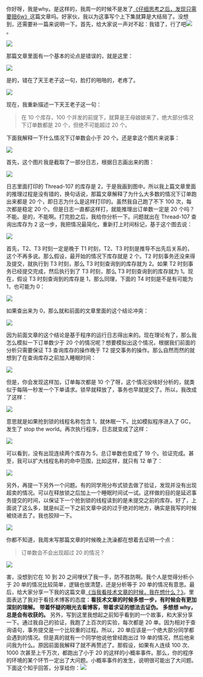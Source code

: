 你好呀，我是why。是这样的，我周一的时候不是发了[《仔细思考之后，发现只需要赔6w》](https://mp.weixin.qq.com/s?__biz=Mzg3NjU3NTkwMQ==&mid=2247521955&idx=1&sn=8fe1b866980b5d3352df8c280a964c80&scene=21#wechat_redirect)这篇文章吗。好家伙，我以为这事写个上下集就算是大结局了。没想到，还需要补一篇来说明一下。首先，给大家说一声对不起：我错了，行了吧![](https://mmbiz.qpic.cn/mmbiz_png/ELQw2WCMgt2iaQqeFQcBlZeG6aBHNwLcMGyoTSP7hWg3fUMvaeicRskjNTkiaal3QRJicj4UKibu6PLuj1g9BCDzWYA/640?wx_fmt=png)。

![](https://mmbiz.qpic.cn/mmbiz_png/ELQw2WCMgt2iaQqeFQcBlZeG6aBHNwLcMJ1BPLibAnYksWjaoUQHfPXnf1lt2QccrRIrM2zx3sOWAefj7IicF7N7w/640?wx_fmt=png)

那篇文章里面有一个基本的论点是错误的，就是这里：

![](https://mmbiz.qpic.cn/mmbiz_png/ELQw2WCMgt2iaQqeFQcBlZeG6aBHNwLcMkVqUlBKf3N4lTD1IEP4fwwSR5FodotXyenKuINoFsZcnVibKhAcc7yw/640?wx_fmt=png)

是的，错在了天王老子这一句，脸打的啪啪的，老疼了。

![](https://mmbiz.qpic.cn/mmbiz_png/ELQw2WCMgt2iaQqeFQcBlZeG6aBHNwLcM2s6cFfs7YNkCFnWU2bUD9Qye2pQkWiciaH83ic9XnYu9fWtDkHSBG0HGw/640?wx_fmt=png)

现在，我重新描述一下天王老子这一句：

> 在 10 个库存，100 个并发的前提下，就算是王母娘娘来了，绝大部分情况下订单数都是 20 个，但绝不可能超过 20 个。

下面我解释一下什么情况下订单数会小于 20 个。还是拿这个图片来说事：

![](https://mmbiz.qpic.cn/mmbiz_png/ELQw2WCMgt2iaQqeFQcBlZeG6aBHNwLcMphoeia3YS5RP6EyXaOIYV66DX1L5fIc6riaBF8pPmpVoRykwPLcoyYrg/640?wx_fmt=png)

首先，这个图片我是截取了一部分日志，根据日志画出来的图：

![](https://mmbiz.qpic.cn/mmbiz_png/ELQw2WCMgt2iaQqeFQcBlZeG6aBHNwLcMRK5ib5fj3EibrDQabJ1QgCDBbMJguyUVXaQsqwyY4NwicKlNMDjicFeVUw/640?wx_fmt=png)

日志里面打印的 Thread-107 的库存是 2，于是我画到图中。所以我上篇文章里面的推理过程是没有错的，换句话说，那篇文章解释了为什么大多数的情况下订单跑出来都是 20 个，即日志为什么是这样打印的。虽然我自己跑了不下 100 次，每次都是稳定 20 个。但是日志一直都这样打，就能推理出订单数一定是 20 个吗？不能。是的，不能啊。打完脸之后，我给你分析一下。问题就出在 Thread-107 查询出库存为 2 这一步，我把情况最简化，重新打上时间标记，基于这个图去说：

![](https://mmbiz.qpic.cn/mmbiz_png/ELQw2WCMgt2iaQqeFQcBlZeG6aBHNwLcM17fTNQt9GoFuzwfcsyQCRQeSr6hS180ibVtV3L3ccDYhQ463Ap5jndw/640?wx_fmt=png)

首先，T2、T3 时刻一定是晚于 T1 时刻，T2、T3 时刻是推导不出先后关系的，这个不再多说。那么假设，最开始的情况下库存就是 2 个。T2 时刻事务还没来得及提交，就执行到 T3 时刻，那么 T3 时刻查询到的库存就为 2。如果 T2 时刻事务已经提交完成，然后执行到了 T3 时刻，那么 T3 时刻查询到的库存就为 1。现在，假设 T3 时刻查询到的库存是 1，那么同理，下面的 T4 时刻是不是有可能为 1，也可能为 0：

![](https://mmbiz.qpic.cn/mmbiz_png/ELQw2WCMgt2iaQqeFQcBlZeG6aBHNwLcM7wzkAMbEneuMHYjgPfkK4OXU7FGMZUFPJkR1zNZI4NhLmjvmrIbkQA/640?wx_fmt=png)

如果查出来为 0，那么就和前面的文章里面的这个结论冲突：

![](https://mmbiz.qpic.cn/mmbiz_png/ELQw2WCMgt2iaQqeFQcBlZeG6aBHNwLcMYWb5SZeGqCUxtLJe0ZHmsKkFuiarjoORrrMXKHAEAc87MTYcs4FA8rg/640?wx_fmt=png)

因为前面文章的这个结论是基于程序的运行日志得出来的。现在理论有了，那么我怎么模拟一下订单数少于 20 个的情况呢？想要模拟出这个情况，根据我们前面的分析只需要保证 T3 查询库存的操作晚于 T2 提交事务的操作。那么自然而然的就想到了在查询库存之前加入睡眠时间：

![](https://mmbiz.qpic.cn/mmbiz_png/ELQw2WCMgt2iaQqeFQcBlZeG6aBHNwLcMPzsBBsalicJMYTl6307Qs3Owax6fqQhlLlLAWnTr9TMohtCAVIdZCWA/640?wx_fmt=png)

但是，你会发现这样加，订单每次都是 10 个了呀，这个情况没啥好分析的，就类似于每隔一秒发一个下单请求。锁早就释放了，事务也早就提交了。所以，我改成了这样：

![](https://mmbiz.qpic.cn/mmbiz_png/ELQw2WCMgt2iaQqeFQcBlZeG6aBHNwLcMpkFTuc9OH4EFBQxUibYNZbZ5dB9oZ5yQbUXNibE2NTXPnwFKr09bxV8A/640?wx_fmt=png)

意思就是如果抢到锁的线程名称包含 1，就休眠一下。比如模拟程序进入了 GC，发生了 stop the world。再次执行程序，日志就变成了这样：

![](https://mmbiz.qpic.cn/mmbiz_png/ELQw2WCMgt2iaQqeFQcBlZeG6aBHNwLcMu7qZ04cSnB8LfRMbH2sQYaicicBxWibdm9odjnR6PMjDSsIH2AoeDNPSg/640?wx_fmt=png)

可以看到，没有出现连续两个库存为 5，总订单数也变成了 19 个。验证完成。甚至，我可以扩大线程名称的命中范围，比如这样，就只有 12 单了：

![](https://mmbiz.qpic.cn/mmbiz_png/ELQw2WCMgt2iaQqeFQcBlZeG6aBHNwLcMsWmathHms56mF90z25cSU90iaddPJl8qlO0DZ9ibsZRGosW7qKiaMaGAg/640?wx_fmt=png)

另外，再提一下另外一个问题。有的同学用分布式锁去做了验证，发现并没有出现超卖的情况。可以在释放锁之后加上一个睡眠时间试一试。这样做的目的是延迟事务提交的时间，以保证下一个抢到锁的线程读到的是未提交之前的库存。好了，上面说了这么多，就是纠正一下之前文章中说的过于绝对的地方，确实是我写的时候被绕进去了。我也狡辩一下。

![](https://mmbiz.qpic.cn/mmbiz_png/ELQw2WCMgt2iaQqeFQcBlZeG6aBHNwLcMDR5LIozV5O99konnticowrKPv7ZibjC7r22WupzUNyeATUicF0ycSXHPg/640?wx_fmt=png)

你都不知道，我周末写那篇文章的时候晚上洗澡都在想着去证明一个点：

> 订单数会不会出现超过 20 的情况？

![](https://mmbiz.qpic.cn/mmbiz_png/ELQw2WCMgt2iaQqeFQcBlZeG6aBHNwLcML8MovQ07uWL2J779bkfv9tdYqz9k49Sibb8OHPl2FlhH701iaJ68wBaw/640?wx_fmt=png)

害，没想到它在 10 到 20 之间埋伏了我一手，防不胜防啊。我个人是觉得分析小于 20 单的情况比较简单，逻辑也很清楚，还是分析等于 20 单的情况有意思。最后，给大家分享一下我的这篇文章[《当我看技术文章的时候，我在想什么？》](https://mp.weixin.qq.com/s?__biz=Mzg3NjU3NTkwMQ==&mid=2247508753&idx=1&sn=564694b2269ba7d1ec1a8fdd4657976d&scene=21#wechat_redirect)。里面表达了我对于看技术博客的态度：**看技术文章的时候多想一步，有时候会有更加深刻的理解。** **带着怀疑的眼光去看博客，带着求证的想法去证伪。** **多想想 why，总是会有收获的。** 另外，写到这里我想起之前知乎看到的一个故事，和大家分享一下。通过我自己的验证，我跑了上百次的实验，每次都是 20 单。因为相对于查询语句，事务提交是一个比较重的过程。所以，20 单应该是一个绝大部分同学都会遇到的情况。但是真的就有一个同学他说他曾经跑出过 19 单的情况，然后他来问我为什么。原因前面我解释了就不再赘述了。那假设，如果有人连续 100 次、1000 次甚至上千万次，都跑出了小于 20 的这样的小概率事件。那么，你的程序的环境的某个环节一定出了大问题。小概率事件的发生，说明很可能出了大问题。下面这个知乎回答，分享给你：![](https://mmbiz.qpic.cn/mmbiz_png/ELQw2WCMgt2iaQqeFQcBlZeG6aBHNwLcMAEq56xwhWhePpH226UTvqsmo7VAt8VJvX1bSCNYicToUt4RtXicZvicPg/640?wx_fmt=png)

  

  
  